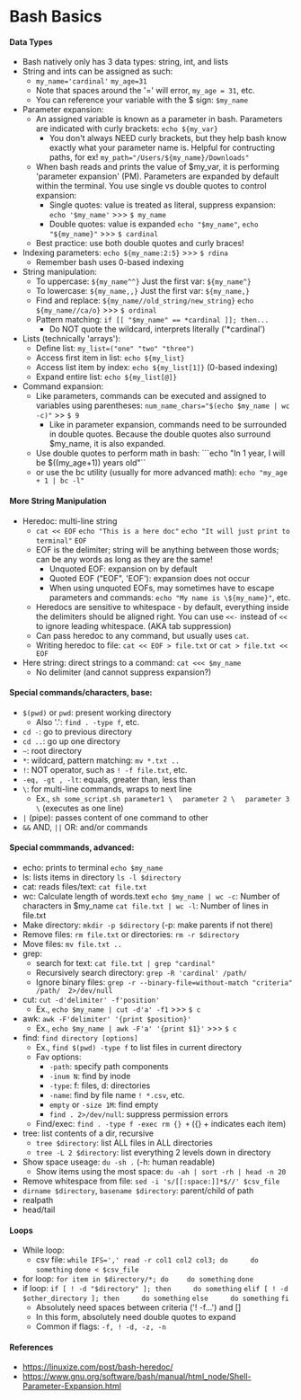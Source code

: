 
# Bash Basics

#### Data Types
 - Bash natively only has 3 data types: string, int, and lists
 - String and ints can be assigned as such:
    - ```my_name='cardinal'```             ```my_age=31 ```
    - Note that spaces around the '=' will error, ```my_age = 31```, etc.
    - You can reference your variable with the $ sign: ```$my_name```
 - Parameter expansion:
    - An assigned variable is known as a parameter in bash. Parameters are
      indicated with curly brackets: ```echo ${my_var}```
        - You don't always NEED curly brackets, but they help bash know exactly
          what your parameter name is. Helpful for contructing paths, for ex!
          ```my_path="/Users/${my_name}/Downloads"```
    - When bash reads and prints the value of $my_var, it is performing
      'parameter expansion' (PM). Parameters are expanded by default within the
      terminal. You use single vs double quotes to control expansion:
        - Single quotes: value is treated as literal, suppress expansion: 
        ```echo '$my_name'``` >>> ```$ my_name```
        - Double quotes: value is expanded 
        ```echo "$my_name"```, ```echo "${my_name}"``` >>> ```$ cardinal```
    - Best practice: use both double quotes and curly braces!
 - Indexing parameters: ```echo ${my_name:2:5}``` >>> ```$ rdina```
    - Remember bash uses 0-based indexing
 - String manipulation:
    - To uppercase: ```${my_name^^}```    Just the first var: ```${my_name^}```
    - To lowercase: ```${my_name,,}```    Just the first var: ```${my_name,}```
    - Find and replace: ```${my_name//old_string/new_string}```
                        ```echo ${my_name//ca/o}``` >>> ```$ ordinal```
    - Pattern matching: ```if [[ "$my_name" == *cardinal ]]; then...```
        - Do NOT quote the wildcard, interprets literally ('*cardinal')
 - Lists (technically 'arrays'):
    - Define list: ```my_list=("one" "two" "three")```
    - Access first item in list: ```echo ${my_list}```
    - Access list item by index: ```echo ${my_list[1]}``` (0-based indexing)
    - Expand entire list: ```echo ${my_list[@]}```
 - Command expansion:
    - Like parameters, commands can be executed and assigned to variables using
      parentheses:
        ```num_name_chars="$(echo $my_name | wc -c)"``` >> ```$ 9```
        - Like in parameter expansion, commands need to be surrounded in double
          quotes. Because the double quotes also surround $my_name, it is also
          expanded.
    - Use double quotes to perform math in bash:
        ```echo "In 1 year, I will be $((my_age+1)) years old"``
    - or use the bc utility (usually for more advanced math): 
        ```echo "my_age + 1 | bc -l"```

#### More String Manipulation
 - Heredoc: multi-line string
    - ```cat << EOF```
      ```echo "This is a here doc"```
      ```echo "It will just print to terminal"```
      ```EOF```
    - EOF is the delimiter; string will be anything between those words; can be
      any words as long as they are the same!
        - Unquoted EOF: expansion on by default
        - Quoted EOF ("EOF", 'EOF'): expansion does not occur
        - When using unquoted EOFs, may sometimes have to escape parameters and
          commands: ```echo "My name is \${my_name}"```, etc.
    - Heredocs are sensitive to whitespace - by default, everything inside the
      delimiters should be aligned right. You can use ```<<-``` instead of 
      ```<<``` to ignore leading whitespace. (AKA tab suppression)
    - Can pass heredoc to any command, but usually uses ```cat```.
    - Writing heredoc to file:
      ```cat << EOF > file.txt``` or ```cat > file.txt << EOF```
 - Here string: direct strings to a command: ```cat <<< $my_name```
    - No delimiter (and cannot suppress expansion?)

#### Special commands/characters, base:
 - ```$(pwd)``` or `pwd`: present working directory
    - Also '.': ```find . -type f```, etc.
 - ```cd -```: go to previous directory
 - ```cd ..```: go up one directory
 - ```~```: root directory
 - ```*```: wildcard, pattern matching: ```mv *.txt ..```
 - ```!```: NOT operator, such as ```! -f file.txt```, etc.
 - ```-eq, -gt , -lt```: equals, greater than, less than
 - ```\```: for multi-line commands, wraps to next line
    - Ex., ```sh some_script.sh parameter1 \```
           ```  parameter 2 \```
           ```  parameter 3 \```
           (executes as one line)
 - ```|``` (pipe): passes content of one command to other
 - ```&&``` AND, ```||``` OR: and/or commands

#### Special commmands, advanced:
 - echo: prints to terminal ```echo $my_name```
 - ls: lists items in directory ```ls -l $directory```
 - cat: reads files/text: ```cat file.txt```
 - wc: Calculate length of words.text
    ```echo $my_name | wc -c```: Number of characters in $my_name
    ```cat file.txt | wc -l```: Number of lines in file.txt
 - Make directory: ```mkdir -p $directory``` (-p: make parents if not there)
 - Remove files: ```rm file.txt``` or directories: ```rm -r $directory```
 - Move files: ```mv file.txt ..```
 - grep: 
    - search for text: ```cat file.txt | grep "cardinal"```
    - Recursively search directory: ```grep -R 'cardinal' /path/```
    - Ignore binary files: 
      ```grep -r --binary-file=without-match "criteria" /path/  2>/dev/null```
 - cut: ```cut -d'delimiter' -f'position'```
    - Ex., ```echo $my_name | cut -d'a' -f1``` >>> ```$ c```
 - awk: ```awk -F'delimiter' '{print $position}'```
    - Ex., ```echo $my_name | awk -F'a' '{print $1}'``` >>> ```$ c```
 - find: ```find directory [options]```
    - Ex., ```find $(pwd) -type f``` to list files in current directory
    - Fav options:
        - ```-path```: specify path components
        - ```-inum N```: find by inode
        - ```-type```: f: files, d: directories
        - ```-name```: find by file name ```! *.csv```, etc. 
        - ```empty``` or ```-size 1M```: find empty
        - ```find . 2>/dev/null```: suppress permission errors
    - Find/exec: ```find . -type f -exec rm {} +``` ({} + indicates each item)
 - tree: list contents of a dir, recursive
    - ```tree $directory```: list ALL files in ALL directories
    - ```tree -L 2 $directory```: list everything 2 levels down in directory
 - Show space useage: ```du -sh .``` (-h: human readable)
    - Show items using the most space: ```du -ah | sort -rh | head -n 20```
 - Remove whitespace from file: ```sed -i 's/[[:space:]]*$//' $csv_file```
 - ```dirname $directory```, ```basename $directory```: parent/child of path
 - realpath
 - head/tail

#### Loops
 - While loop:
    - csv file:
        ```while IFS=',' read -r col1 col2 col3; do```
        ```     do something```
        ```done < $csv_file```
 - for loop:
    ```for item in $directory/*; do```
    ```    do something```
    ```done```
 - if loop:
    ```if [ ! -d "$directory" ]; then```
    ```     do something```
    ```elif [ ! -d $other_directory ]; then```
    ```     do something```
    ```else```
    ```     do something```
    ```fi```
    - Absolutely need spaces between criteria ('! -f...') and []
    - In this form, absolutely need double quotes to expand 
    - Common if flags: ```-f, ! -d, -z, -n```

#### References
 - https://linuxize.com/post/bash-heredoc/
 - https://www.gnu.org/software/bash/manual/html_node/Shell-Parameter-Expansion.html